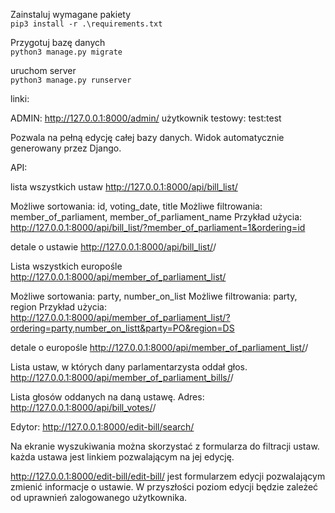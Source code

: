
Zainstaluj wymagane pakiety  
`pip3 install -r .\requirements.txt`

Przygotuj bazę danych  
`python3 manage.py migrate`

uruchom server  
`python3 manage.py runserver`


linki:

ADMIN:
http://127.0.0.1:8000/admin/
    użytkownik testowy: test:test

Pozwala na pełną edycję całej bazy danych. Widok automatycznie generowany przez Django.

API:

lista wszystkich ustaw
http://127.0.0.1:8000/api/bill_list/

Możliwe sortowania: id, voting_date, title
Możliwe filtrowania: member_of_parliament, member_of_parliament_name
Przykład użycia:
http://127.0.0.1:8000/api/bill_list/?member_of_parliament=1&ordering=id


detale o ustawie
http://127.0.0.1:8000/api/bill_list/<pk>/

Lista wszystkich europośle
http://127.0.0.1:8000/api/member_of_parliament_list/

Możliwe sortowania: party, number_on_list
Możliwe filtrowania: party, region
Przykład użycia:
http://127.0.0.1:8000/api/member_of_parliament_list/?ordering=party,number_on_listt&party=PO&region=DS

detale o europośle
http://127.0.0.1:8000/api/member_of_parliament_list/<pk>/


Lista ustaw, w których dany parlamentarzysta oddał głos.
http://127.0.0.1:8000/api/member_of_parliament_bills/<pk>/

Lista głosów oddanych na daną ustawę.
Adres: http://127.0.0.1:8000/api/bill_votes/<pk>/

Edytor:
http://127.0.0.1:8000/edit-bill/search/

Na ekranie wyszukiwania można skorzystać z formularza do filtracji ustaw. każda ustawa jest linkiem pozwalającym na jej edycję.

http://127.0.0.1:8000/edit-bill/edit-bill/<pk>
jest formularzem edycji pozwalającym zmienić informacje o ustawie. W przyszłości poziom edycji będzie zależeć od uprawnień zalogowanego użytkownika.
